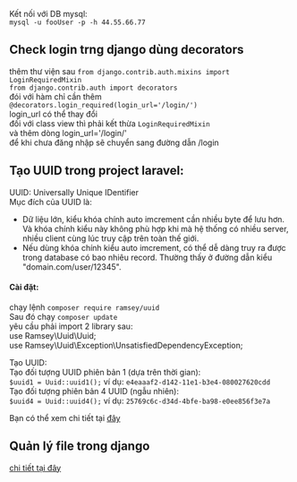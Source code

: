 Kết nối với DB mysql:  
`mysql -u fooUser -p -h 44.55.66.77`  
## Check login trng django dùng decorators
thêm thư viện sau `from django.contrib.auth.mixins import LoginRequiredMixin`  
`from django.contrib.auth import decorators`  
đói với hàm chỉ cần thêm `@decorators.login_required(login_url='/login/')`  
login_url có thể thay đổi  
đối với class view thì phải kết thừa `LoginRequiredMixin`  
và thêm dòng login_url='/login/'  
để khi chưa đăng nhập sẽ chuyển sang đường dẫn /login  
## Tạo UUID trong project laravel:  
UUID: Universally Unique IDentifier  
Mục đích của UUID là:  
* Dữ liệu lớn, kiểu khóa chính auto imcrement cần nhiều byte để lưu hơn. Và khóa chính kiểu này không phù hợp khi mà hệ thống có nhiều server, nhiều client cùng lúc truy cập trên toàn thế giới.  
* Nếu dùng khóa chính kiểu auto imcrement, có thể dễ dàng truy ra được trong database có bao nhiêu record. Thường thấy ở đường dẫn kiểu "domain.com/user/12345".  
#### Cài đặt:
chạy lệnh `composer require ramsey/uuid`  
Sau đó chạy `composer update`  
yêu cầu phải import 2 library sau:  
use Ramsey\Uuid\Uuid;  
use Ramsey\Uuid\Exception\UnsatisfiedDependencyException;  

Tạo UUID:  
Tạo đối tượng UUID phiên bản 1 (dựa trên thời gian):  
`$uuid1 = Uuid::uuid1();`  ví dụ: `e4eaaaf2-d142-11e1-b3e4-080027620cdd`  
Tạo đối tượng phiên bản 4 UUID (ngẫu nhiên):  
`$uuid4 = Uuid::uuid4();`  ví dụ: `25769c6c-d34d-4bfe-ba98-e0ee856f3e7a`  

Bạn có thể xem chi tiết tại [đây](https://github.com/ramsey/uuid)  
## Quản lý file trong django
[chi tiết tại đây](https://docs.djangoproject.com/en/2.1/topics/files/)
